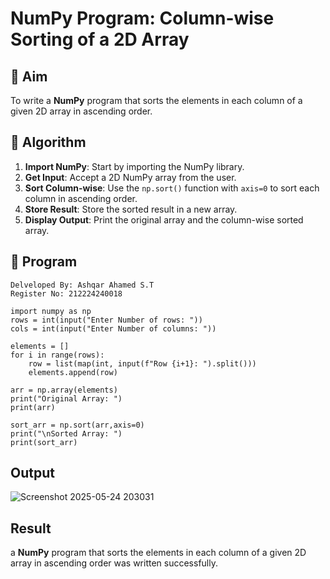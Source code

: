 # NumPy Program: Column-wise Sorting of a 2D Array

## 🎯 Aim
To write a **NumPy** program that sorts the elements in each column of a given 2D array in ascending order.

## 🧠 Algorithm

1. **Import NumPy**: Start by importing the NumPy library.
2. **Get Input**: Accept a 2D NumPy array from the user.
3. **Sort Column-wise**: Use the `np.sort()` function with `axis=0` to sort each column in ascending order.
4. **Store Result**: Store the sorted result in a new array.
5. **Display Output**: Print the original array and the column-wise sorted array.

## 🧾 Program
```
Delveloped By: Ashqar Ahamed S.T
Register No: 212224240018
```
```
import numpy as np
rows = int(input("Enter Number of rows: "))
cols = int(input("Enter Number of columns: "))

elements = []
for i in range(rows):
    row = list(map(int, input(f"Row {i+1}: ").split()))
    elements.append(row)

arr = np.array(elements)
print("Original Array: ")
print(arr)

sort_arr = np.sort(arr,axis=0)
print("\nSorted Array: ")
print(sort_arr)
```

## Output

![Screenshot 2025-05-24 203031](https://github.com/user-attachments/assets/9ad83a91-8bd1-4178-89a2-74a089593cfb)

## Result
 a **NumPy** program that sorts the elements in each column of a given 2D array in ascending order was written successfully.
 
